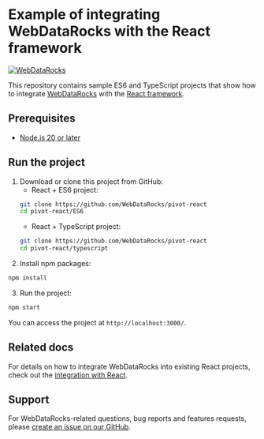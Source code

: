 # Example of integrating WebDataRocks with the React framework

[![WebDataRocks](https://cdn.webdatarocks.com/readmes/react.png)](https://www.webdatarocks.com?r=rm_react)

This repository contains sample ES6 and TypeScript projects that show how to integrate [WebDataRocks](https://www.webdatarocks.com?r=rm_react) with the [React framework](https://react.dev/).

## Prerequisites

- [Node.js 20 or later](https://nodejs.org/en/)


## Run the project

1. Download or clone this project from GitHub:
    - React + ES6 project:
    ```bash
    git clone https://github.com/WebDataRocks/pivot-react
    cd pivot-react/ES6
    ```
    - React + TypeScript project: 
    ```bash
    git clone https://github.com/WebDataRocks/pivot-react
    cd pivot-react/typescript
    ```
2. Install npm packages:
```bash
npm install
```
3. Run the project:
```bash
npm start
```
You can access the project at `http://localhost:3000/`.

## Related docs

For details on how to integrate WebDataRocks into existing React projects, check out the [integration with React](https://www.webdatarocks.com/doc/react/how-to-start-online-reporting/?r=rm_react).

## Support

For WebDataRocks-related questions, bug reports and features requests, please [create an issue on our GitHub](https://github.com/WebDataRocks/web-pivot-table/issues).
